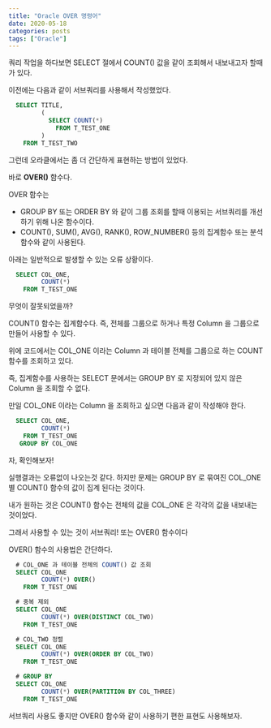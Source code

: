 ```yaml
---
title: "Oracle OVER 명령어"
date: 2020-05-18
categories: posts
tags: ["Oracle"]
---
```

쿼리 작업을 하다보면 SELECT 절에서 COUNT() 값을 같이 조회해서 내보내고자 할때가 있다.

이전에는 다음과 같이 서브쿼리를 사용해서 작성했었다.

```SQL
  SELECT TITLE,
         (
           SELECT COUNT(*)
             FROM T_TEST_ONE
         )
    FROM T_TEST_TWO
```

그런데 오라클에서는 좀 더 간단하게 표현하는 방법이 있었다.

바로 <b>OVER()</b> 함수다.

OVER 함수는

- GROUP BY 또는 ORDER BY 와 같이 그룹 조회를 할때 이용되는 서브쿼리를 개선하기 위해 나온 함수이다.
- COUNT(), SUM(), AVG(), RANK(), ROW_NUMBER() 등의 집계함수 또는 분석함수와 같이 사용된다.

아래는 일반적으로 발생할 수 있는 오류 상황이다.

```SQL
  SELECT COL_ONE,
         COUNT(*)
    FROM T_TEST_ONE
```

무엇이 잘못되었을까?

COUNT() 함수는 집계함수다. 즉, 전체를 그룹으로 하거나 특정 Column 을 그룹으로 만들어 사용할 수 있다.

위에 코드에서는 COL_ONE 이라는 Column 과 테이블 전체를 그룹으로 하는 COUNT 함수를 조회하고 있다.

즉, 집계함수를 사용하는 SELECT 문에서는 GROUP BY 로 지정되어 있지 않은 Column 을 조회할 수 없다.

만일 COL_ONE 이라는 Column 을 조회하고 싶으면 다음과 같이 작성해야 한다.

```SQL
  SELECT COL_ONE,
         COUNT(*)
    FROM T_TEST_ONE
   GROUP BY COL_ONE
```

자, 확인해보자!

실행결과는 오류없이 나오는것 같다. 하지만 문제는 GROUP BY 로 묶여진 COL_ONE 별 COUNT() 함수의 값이 집계 된다는 것이다.

내가 원하는 것은 COUNT() 함수는 전체의 값을 COL_ONE 은 각각의 값을 내보내는 것이었다.

그래서 사용할 수 있는 것이 서브쿼리! 또는 OVER() 함수이다

OVER() 함수의 사용법은 간단하다.

```SQL
  # COL_ONE 과 테이블 전체의 COUNT() 값 조회
  SELECT COL_ONE
         COUNT(*) OVER()
    FROM T_TEST_ONE

  # 중복 제외
  SELECT COL_ONE
         COUNT(*) OVER(DISTINCT COL_TWO)
    FROM T_TEST_ONE

  # COL_TWO 정렬 
  SELECT COL_ONE
         COUNT(*) OVER(ORDER BY COL_TWO)
    FROM T_TEST_ONE

  # GROUP BY
  SELECT COL_ONE
         COUNT(*) OVER(PARTITION BY COL_THREE)
    FROM T_TEST_ONE

```

서브쿼리 사용도 좋지만 OVER() 함수와 같이 사용하기 편한 표현도 사용해보자.